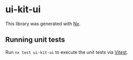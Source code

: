 # ui-kit-ui

This library was generated with [Nx](https://nx.dev).

## Running unit tests

Run `nx test ui-kit-ui` to execute the unit tests via [Vitest](https://vitest.dev/).

